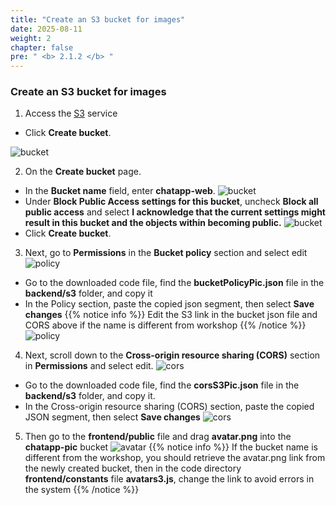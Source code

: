 ```yaml
---
title: "Create an S3 bucket for images"
date: 2025-08-11
weight: 2 
chapter: false
pre: " <b> 2.1.2 </b> "
---
```

### Create an S3 bucket for images
1. Access the [S3](https://console.aws.amazon.com/s3/home) service
  + Click **Create bucket**.

![bucket](/images/2.prerequisite/001.png)

2. On the **Create bucket** page.
  + In the **Bucket name** field, enter **chatapp-web**.
  ![bucket](/images/2.prerequisite/008.png)
  + Under **Block Public Access settings for this bucket**, uncheck **Block all public access** and select **I acknowledge that the current settings might result in this bucket and the objects within becoming public.**
  ![bucket](/images/2.prerequisite/003.png)
  + Click **Create bucket**.

3. Next, go to **Permissions** in the **Bucket policy** section and select edit
  ![policy](/images/2.prerequisite/006.png)
  + Go to the downloaded code file, find the **bucketPolicyPic.json** file in the **backend/s3** folder, and copy it
  + In the Policy section, paste the copied json segment, then select **Save changes**
  {{% notice info %}}
  Edit the S3 link in the bucket json file and CORS above if the name is different from workshop
  {{% /notice %}}
  ![policy](/images/2.prerequisite/009.png)

4. Next, scroll down to the **Cross-origin resource sharing (CORS)** section in **Permissions** and select edit.
  ![cors](/images/2.prerequisite/010.png)
  + Go to the downloaded code file, find the **corsS3Pic.json** file in the **backend/s3** folder, and copy it.
  + In the Cross-origin resource sharing (CORS) section, paste the copied JSON segment, then select **Save changes**
  ![cors](/images/2.prerequisite/011.png)

5. Then go to the **frontend/public** file and drag **avatar.png** into the **chatapp-pic** bucket
  ![avatar](/images/2.prerequisite/012.png)
  {{% notice info %}}
If the bucket name is different from the workshop, you should retrieve the avatar.png link from the newly created bucket, then in the code directory **frontend/constants** file **avatars3.js**, change the link to avoid errors in the system
{{% /notice %}}
